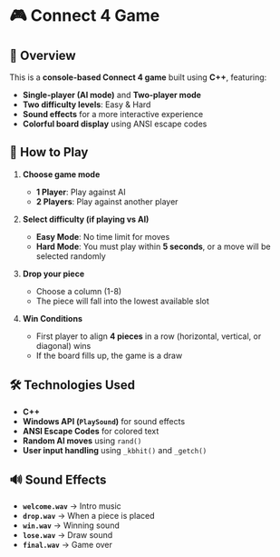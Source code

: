 # 🎮 Connect 4 Game

## 📌 Overview  
This is a **console-based Connect 4 game** built using **C++**, featuring:  
- **Single-player (AI mode)** and **Two-player mode**  
- **Two difficulty levels**: Easy & Hard  
- **Sound effects** for a more interactive experience  
- **Colorful board display** using ANSI escape codes  

## 🎯 How to Play  
1. **Choose game mode**  
   - **1 Player**: Play against AI  
   - **2 Players**: Play against another player  

2. **Select difficulty (if playing vs AI)**  
   - **Easy Mode**: No time limit for moves  
   - **Hard Mode**: You must play within **5 seconds**, or a move will be selected randomly  

3. **Drop your piece**  
   - Choose a column (1-8)  
   - The piece will fall into the lowest available slot  

4. **Win Conditions**  
   - First player to align **4 pieces** in a row (horizontal, vertical, or diagonal) wins  
   - If the board fills up, the game is a draw  

## 🛠️ Technologies Used  
- **C++**  
- **Windows API (`PlaySound`)** for sound effects  
- **ANSI Escape Codes** for colored text  
- **Random AI moves** using `rand()`  
- **User input handling** using `_kbhit()` and `_getch()`  

## 🔊 Sound Effects  
- **`welcome.wav`** → Intro music  
- **`drop.wav`** → When a piece is placed  
- **`win.wav`** → Winning sound  
- **`lose.wav`** → Draw sound  
- **`final.wav`** → Game over  
